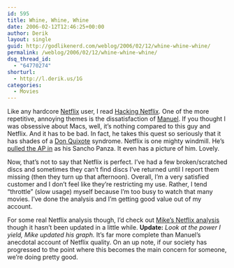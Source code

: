 ```yaml
---
id: 595
title: Whine, Whine, Whine
date: 2006-02-12T12:46:25+00:00
author: Derik
layout: single
guid: http://godlikenerd.com/weblog/2006/02/12/whine-whine-whine/
permalink: /weblog/2006/02/12/whine-whine-whine/
dsq_thread_id:
  - "64770274"
shorturl:
  - http://l.derik.us/1G
categories:
  - Movies
---
```

Like any hardcore [Netflix](http://www.netflix.com) user, I read [Hacking Netflix](http://www.hackingnetflix.com). One of the more repetitive, annoying themes is the dissatisfaction of [Manuel](http://www.manuelsweb.com/netflix.htm). If you thought I was obsessive about Macs, well, it&#8217;s nothing compared to this guy and Netflix. And it has to be bad. In fact, he takes this quest so seriously that it has shades of a [Don Quixote](http://en.wikipedia.org/wiki/Don_Quixote) syndrome. Netflix is one mighty windmill. He&#8217;s [pulled the AP in](http://news.yahoo.com/s/ap/20060210/ap_en_mo/netflix_throttling_2) as his Sancho Panza. It even has a picture of him. Lovely.

Now, that&#8217;s not to say that Netflix is perfect. I&#8217;ve had a few broken/scratched discs and sometimes they can&#8217;t find discs I&#8217;ve returned until I report them missing (then they turn up that afternoon). Overall, I&#8217;m a very satisfied customer and I don&#8217;t feel like they&#8217;re restricting my use. Rather, I tend &#8220;throttle&#8221; (slow usage) myself because I&#8217;m too busy to watch that many movies. I&#8217;ve done the analysis and I&#8217;m getting good value out of my account.

For some real Netflix analysis though, I&#8217;d check out [Mike&#8217;s Netflix analysis](http://www.planetmike.com/netflix/) though it hasn&#8217;t been updated in a little while. **Update:** _Look at the power I yield, Mike updated his graph._ It&#8217;s far more complete than Manuel&#8217;s anecdotal account of Netflix quality. On an up note, if our society has progressed to the point where this becomes the main concern for someone, we&#8217;re doing pretty good.